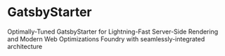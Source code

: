 # GatsbyStarter
Optimally-Tuned GatsbyStarter for Lightning-Fast Server-Side Rendering and Modern Web Optimizations Foundry with seamlessly-integrated architecture

